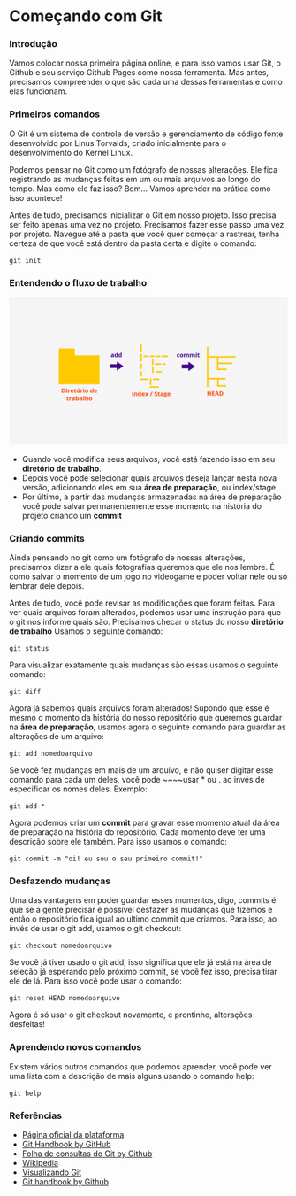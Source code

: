 # Começando com Git

### Introdução

Vamos colocar nossa primeira página online, e para isso vamos usar Git, o Github e seu serviço Github Pages como nossa ferramenta. Mas antes, precisamos compreender o que são cada uma dessas ferramentas e como elas funcionam.

### Primeiros comandos

O Git é um sistema de controle de versão e gerenciamento de código fonte desenvolvido por Linus Torvalds, criado inicialmente para o desenvolvimento do Kernel Linux.

Podemos pensar no Git como um fotógrafo de nossas alterações. Ele fica registrando as mudanças feitas em um ou mais arquivos ao longo do tempo. Mas como ele faz isso? Bom... Vamos aprender na prática como isso acontece!

Antes de tudo, precisamos inicializar o Git em nosso projeto. Isso precisa ser feito apenas uma vez no projeto. Precisamos fazer esse passo uma vez por projeto. Navegue até a pasta que você quer começar a rastrear, tenha certeza de que você está dentro da pasta certa e digite o comando:

```text
git init
```

### Entendendo o fluxo de trabalho

![Ilustra&#xE7;&#xE3;o sobre o fluxo de trabalho do Git](../../.gitbook/assets/stash.png)

* Quando você modifica seus arquivos, você está fazendo isso em seu **diretório de trabalho**.
* Depois você pode selecionar quais arquivos deseja lançar nesta nova versão, adicionando eles em sua **área de preparação**, ou index/stage
* Por último, a partir das mudanças armazenadas na área de preparação você pode salvar permanentemente esse momento na história do projeto criando um **commit**

### Criando commits

Ainda pensando no git como um fotógrafo de nossas alterações, precisamos dizer a ele quais fotografias queremos que ele nos lembre. É como salvar o momento de um jogo no videogame e poder voltar nele ou só lembrar dele depois.

Antes de tudo, você pode revisar as modificações que foram feitas. Para ver quais arquivos foram alterados, podemos usar uma instrução para que o git nos informe quais são. Precisamos checar o status do nosso **diretório de trabalho** Usamos o seguinte comando:

```text
git status
```

Para visualizar exatamente quais mudanças são essas usamos o seguinte comando:

```text
git diff
```

Agora já sabemos quais arquivos foram alterados! Supondo que esse é mesmo o momento da história do nosso repositório que queremos guardar na **área de preparação**, usamos agora o seguinte comando para guardar as alterações de um arquivo:

```text
git add nomedoarquivo
```

Se você fez mudanças em mais de um arquivo, e não quiser digitar esse comando para cada um deles, você pode ~~~~usar \* ou . ao invés de especificar os nomes deles. Exemplo:

```text
git add *
```

Agora podemos criar um **commit** para gravar esse momento atual da área de preparação na história do repositório. Cada momento deve ter uma descrição sobre ele também. Para isso usamos o comando:

```text
git commit -m "oi! eu sou o seu primeiro commit!"
```

### Desfazendo mudanças

Uma das vantagens em poder guardar esses momentos, digo, commits é que se a gente precisar é possível desfazer as mudanças que fizemos e então o repositório fica igual ao ultimo commit que criamos. Para isso, ao invés de usar o git add, usamos o git checkout:

```text
git checkout nomedoarquivo
```

Se você já tiver usado o git add, isso significa que ele já está na área de seleção já esperando pelo próximo commit, se você fez isso, precisa tirar ele de lá. Para isso você pode usar o comando:

```text
git reset HEAD nomedoarquivo
```

Agora é só usar o git checkout novamente, e prontinho, alterações desfeitas!

### Aprendendo novos comandos

Existem vários outros comandos que podemos aprender, você pode ver uma lista com a descrição de mais alguns usando o comando help:

```text
git help
```

### Referências

* [Página oficial da plataforma](https://git-scm.com/)
* [Git Handbook by GitHub](https://guides.github.com/introduction/git-handbook/)
* [Folha de consultas do Git by Github](https://github.github.com/training-kit/downloads/pt_BR/github-git-cheat-sheet/)
* [Wikipedia](https://pt.wikipedia.org/wiki/Git)
* [Visualizando Git](http://git-school.github.io/visualizing-git/)
* [Git handbook by Github](https://guides.github.com/introduction/git-handbook/)

